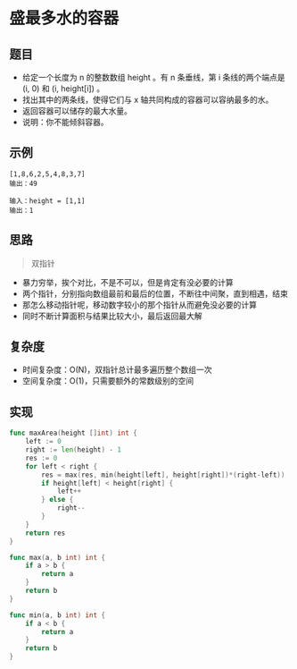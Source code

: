 # 盛最多水的容器

## 题目

* 给定一个长度为 n 的整数数组 height 。有 n 条垂线，第 i 条线的两个端点是 (i, 0) 和 (i, height[i]) 。
* 找出其中的两条线，使得它们与 x 轴共同构成的容器可以容纳最多的水。
* 返回容器可以储存的最大水量。
* 说明：你不能倾斜容器。

## 示例

```
[1,8,6,2,5,4,8,3,7]
输出：49 
```

```
输入：height = [1,1]
输出：1
```

## 思路

> 双指针

* 暴力穷举，挨个对比，不是不可以，但是肯定有没必要的计算
* 两个指针，分别指向数组最前和最后的位置，不断往中间聚，直到相遇，结束
* 那怎么移动指针呢，移动数字较小的那个指针从而避免没必要的计算
* 同时不断计算面积与结果比较大小，最后返回最大解

## 复杂度

* 时间复杂度：O(N)，双指针总计最多遍历整个数组一次
* 空间复杂度：O(1)，只需要额外的常数级别的空间

## 实现

```go
func maxArea(height []int) int {
	left := 0
	right := len(height) - 1
	res := 0
	for left < right {
		res = max(res, min(height[left], height[right])*(right-left))
		if height[left] < height[right] {
			left++
		} else {
			right--
		}
	}
	return res
}

func max(a, b int) int {
	if a > b {
		return a
	}
	return b
}

func min(a, b int) int {
	if a < b {
		return a
	}
	return b
}
```